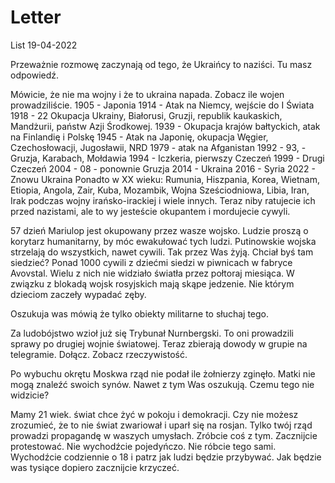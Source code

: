 # Letter
List 19-04-2022
 
Przeważnie rozmowę zaczynają od tego, że Ukraińcy to naziści. Tu masz odpowiedź. 

Mówicie, że nie ma wojny i że to ukraina napada. Zobacz ile wojen prowadziliście.
1905 - Japonia
1914 - Atak na Niemcy, wejście do I Świata
1918 - 22 Okupacja Ukrainy, Białorusi, Gruzji, republik kaukaskich, Mandżurii, państw Azji Środkowej.
1939 - Okupacja krajów bałtyckich, atak na Finlandię i Polskę
1945 - Atak na Japonię, okupacja Węgier, Czechosłowacji, Jugosławii, NRD
1979 - atak na Afganistan
1992 - 93, - Gruzja, Karabach, Mołdawia
1994 - Iczkeria, pierwszy Czeczeń
1999 - Drugi Czeczeń
2004 - 08 - ponownie Gruzja
2014 - Ukraina
2016 - Syria
2022 - Znowu Ukraina
Ponadto w XX wieku:
Rumunia, Hiszpania, Korea, Wietnam, Etiopia, Angola, Zair, Kuba, Mozambik, Wojna Sześciodniowa, Libia, Iran, Irak podczas wojny irańsko-irackiej i wiele innych. Teraz niby ratujecie ich przed nazistami, ale to wy jesteście okupantem i mordujecie cywyli.




57 dzień Mariulop jest okupowany przez wasze wojsko. Ludzie proszą o korytarz humanitarny, by móc ewakułować tych ludzi. Putinowskie wojska strzelają do wszystkich, nawet cywili. Tak przez Was żyją. Chciał byś tam siedzieć? Ponad 1000 cywili z dziećmi siedzi w piwnicach w fabryce Avovstal. Wielu z nich nie widziało światła przez połtoraj miesiąca. W związku z blokadą wojsk rosyjskich mają skąpe jedzenie. Nie którym dzieciom zaczeły wypadać zęby.



Oszukuja was mówią że tylko obiekty militarne to słuchaj tego.


Za ludobójstwo wzioł już się Trybunał Nurnbergski. To oni prowadzili sprawy po drugiej wojnie światowej. Teraz zbierają dowody w grupie na telegramie. Dołącz. Zobacz rzeczywistość. 



Po wybuchu okrętu Moskwa rząd nie podał ile żołnierzy zginęło. Matki nie mogą znaleźć swoich synów. Nawet z tym Was oszukują. Czemu tego nie widzicie?

Mamy 21 wiek. świat chce żyć w pokoju i demokracji. Czy nie możesz zrozumieć, że to nie świat zwariował i uparł się na rosjan. Tylko twój rząd prowadzi propagandę w waszych umysłach. 
Zróbcie coś z tym. Zacznijcie protestować. Nie wychodźcie pojedyńczo. Nie róbcie tego sami. Wychodźcie codziennie o 18 i patrz jak ludzi będzie przybywać. Jak będzie was tysiące dopiero zacznijcie krzyczeć.
